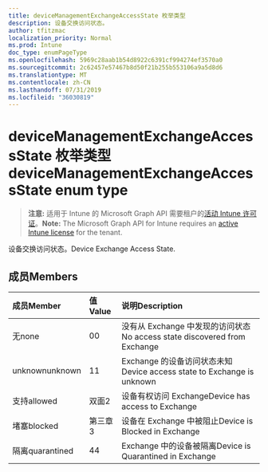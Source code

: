 ```yaml
---
title: deviceManagementExchangeAccessState 枚举类型
description: 设备交换访问状态。
author: tfitzmac
localization_priority: Normal
ms.prod: Intune
doc_type: enumPageType
ms.openlocfilehash: 5969c28aab1b54d8922c6391cf994274ef3570a0
ms.sourcegitcommit: 2c62457e57467b8d50f21b255b553106a9a5d8d6
ms.translationtype: MT
ms.contentlocale: zh-CN
ms.lasthandoff: 07/31/2019
ms.locfileid: "36030819"
---
```

# <a name="devicemanagementexchangeaccessstate-enum-type"></a><span data-ttu-id="8e506-103">deviceManagementExchangeAccessState 枚举类型</span><span class="sxs-lookup"><span data-stu-id="8e506-103">deviceManagementExchangeAccessState enum type</span></span>

> <span data-ttu-id="8e506-104">**注意:** 适用于 Intune 的 Microsoft Graph API 需要租户的[活动 Intune 许可证](https://go.microsoft.com/fwlink/?linkid=839381)。</span><span class="sxs-lookup"><span data-stu-id="8e506-104">**Note:** The Microsoft Graph API for Intune requires an [active Intune license](https://go.microsoft.com/fwlink/?linkid=839381) for the tenant.</span></span>

<span data-ttu-id="8e506-105">设备交换访问状态。</span><span class="sxs-lookup"><span data-stu-id="8e506-105">Device Exchange Access State.</span></span>

## <a name="members"></a><span data-ttu-id="8e506-106">成员</span><span class="sxs-lookup"><span data-stu-id="8e506-106">Members</span></span>
|<span data-ttu-id="8e506-107">成员</span><span class="sxs-lookup"><span data-stu-id="8e506-107">Member</span></span>|<span data-ttu-id="8e506-108">值</span><span class="sxs-lookup"><span data-stu-id="8e506-108">Value</span></span>|<span data-ttu-id="8e506-109">说明</span><span class="sxs-lookup"><span data-stu-id="8e506-109">Description</span></span>|
|:---|:---|:---|
|<span data-ttu-id="8e506-110">无</span><span class="sxs-lookup"><span data-stu-id="8e506-110">none</span></span>|<span data-ttu-id="8e506-111">0</span><span class="sxs-lookup"><span data-stu-id="8e506-111">0</span></span>|<span data-ttu-id="8e506-112">没有从 Exchange 中发现的访问状态</span><span class="sxs-lookup"><span data-stu-id="8e506-112">No access state discovered from Exchange</span></span>|
|<span data-ttu-id="8e506-113">unknown</span><span class="sxs-lookup"><span data-stu-id="8e506-113">unknown</span></span>|<span data-ttu-id="8e506-114">1</span><span class="sxs-lookup"><span data-stu-id="8e506-114">1</span></span>|<span data-ttu-id="8e506-115">Exchange 的设备访问状态未知</span><span class="sxs-lookup"><span data-stu-id="8e506-115">Device access state to Exchange is unknown</span></span>|
|<span data-ttu-id="8e506-116">支持</span><span class="sxs-lookup"><span data-stu-id="8e506-116">allowed</span></span>|<span data-ttu-id="8e506-117">双面</span><span class="sxs-lookup"><span data-stu-id="8e506-117">2</span></span>|<span data-ttu-id="8e506-118">设备有权访问 Exchange</span><span class="sxs-lookup"><span data-stu-id="8e506-118">Device has access to Exchange</span></span>|
|<span data-ttu-id="8e506-119">堵塞</span><span class="sxs-lookup"><span data-stu-id="8e506-119">blocked</span></span>|<span data-ttu-id="8e506-120">第三章</span><span class="sxs-lookup"><span data-stu-id="8e506-120">3</span></span>|<span data-ttu-id="8e506-121">设备在 Exchange 中被阻止</span><span class="sxs-lookup"><span data-stu-id="8e506-121">Device is Blocked in Exchange</span></span>|
|<span data-ttu-id="8e506-122">隔离</span><span class="sxs-lookup"><span data-stu-id="8e506-122">quarantined</span></span>|<span data-ttu-id="8e506-123">4</span><span class="sxs-lookup"><span data-stu-id="8e506-123">4</span></span>|<span data-ttu-id="8e506-124">Exchange 中的设备被隔离</span><span class="sxs-lookup"><span data-stu-id="8e506-124">Device is Quarantined in Exchange</span></span>|



